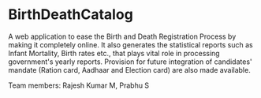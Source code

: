 BirthDeathCatalog
=================

A web application to ease the Birth and Death Registration Process by making it completely online. It also generates the statistical reports such as Infant Mortality, Birth rates etc., that plays vital role in processing government's yearly reports. Provision for future integration of candidates' mandate (Ration card, Aadhaar and Election card) are also made available.

Team members:
Rajesh Kumar M, 
Prabhu S
